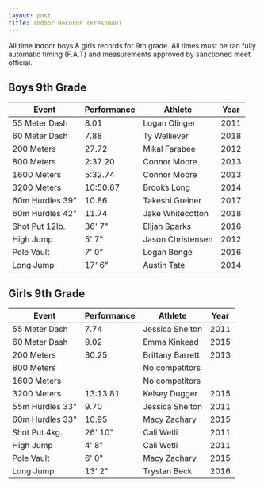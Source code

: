 ```yaml
---
layout: post
title: Indoor Records (Freshman)
---
```

All time indoor boys & girls records for 9th grade. All times must be ran fully automatic timing (F.A.T) and measurements approved by sanctioned meet official.

## Boys 9th Grade

| Event           | Performance | Athlete           | Year |
| --------------- | ----------- | ----------------- | ---- |
| 55 Meter Dash   | 8.01        | Logan Olinger     | 2011 |
| 60 Meter Dash   | 7.88        | Ty Welliever      | 2018 |
| 200 Meters      | 27.72       | Mikal Farabee     | 2012 |
| 800 Meters      | 2:37.20     | Connor Moore      | 2013 |
| 1600 Meters     | 5:32.74     | Connor Moore      | 2013 |
| 3200 Meters     | 10:50.67    | Brooks Long       | 2014 |
| 60m Hurdles 39" | 10.86       | Takeshi Greiner   | 2017 |
| 60m Hurdles 42" | 11.74       | Jake Whitecotton  | 2018 |
| Shot Put 12lb.  | 36' 7"      | Elijah Sparks     | 2016 |
| High Jump       | 5' 7"       | Jason Christensen | 2012 |
| Pole Vault      | 7' 0"       | Logan Benge       | 2016 |
| Long Jump       | 17' 6"      | Austin Tate       | 2014 |

## Girls 9th Grade

| Event           | Performance | Athlete          | Year |
| --------------- | ----------- | ---------------- | ---- |
| 55 Meter Dash   | 7.74        | Jessica Shelton  | 2011 |
| 60 Meter Dash   | 9.02        | Emma Kinkead     | 2015 |
| 200 Meters      | 30.25       | Brittany Barrett | 2013 |
| 800 Meters      |             | No competitors   |      |
| 1600 Meters     |             | No competitors   |      |
| 3200 Meters     | 13:13.81    | Kelsey Dugger    | 2015 |
| 55m Hurdles 33" | 9.70        | Jessica Shelton  | 2011 |
| 60m Hurdles 33" | 10.95       | Macy Zachary     | 2015 |
| Shot Put 4kg.   | 26' 10"     | Cali Wetli       | 2011 |
| High Jump       | 4' 8"       | Cali Wetli       | 2011 |
| Pole Vault      | 6' 0"       | Macy Zachary     | 2015 |
| Long Jump       | 13' 2"      | Trystan Beck     | 2016 |
